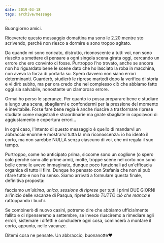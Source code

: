 ```yaml
---
date: 2019-03-18
tags: archive/message
---
```

Buongiorno amici.

Riceverete questo messaggio domattina ma sono le 2.20 mentre sto scrivendo, perché non riesco a dormire e sono troppo agitato.

Da quando mi sono coricato, distrutto, riconoscente a tutti voi, non sono riuscito a smettere di pensare a ogni singola scena girata oggi, cercando un errore che ero convinto ci fosse. Purtroppo l'ho trovato, anche se ancora non ho riguardato bene le scene dato che ho lasciato la roba in macchina, non avevo la forza di portarla su. Spero davvero non siano errori determinanti. Guarderò, studierò le riprese martedì dopo la verifica di storia e vi dirò subito, ma per ora credo che nel complesso ciò che abbiamo fatto oggi sia salvabile, nonostante un clamoroso errore.

Ormai ho perso le speranze. Per quanto io possa preparare bene e studiare a lungo una scena, sbagliarmi e confondermi per la pressione del momento è inevitabile. Forse fare bene regia è anche riuscire a trasformare riprese studiate come magistrali e straordinarie ma girate sbagliate in capolavori di aggiustamento e copertura errori...

In ogni caso, l'intento di questo messaggio è quello di mandarvi un abbraccio enorme e mostrarvi tutta la mia riconoscenza: io ho ideato il corto, ma non sarebbe NULLA senza ciascuno di voi, che mi regala il suo tempo.

Purtroppo, come ho anticipato prima, siccome sono un coglione (o spero solo perché sono alle prime armi), molte, troppe scene nel corto non sono belle come le avevo immaginate, dunque poco funzionali ad un'efficacia organica di tutto il film. Dunque ho pensato con Stefania che non si può rifare tutto e non ha senso. Siamo arrivati a formulare questa finale, definitiva proposta:

facciamo *un'ultima, unica, sessione di riprese* per tutti i primi DUE GIORNI all'inizio delle vacanze di Pasqua, riprendendo *TUTTO ciò che manca* e rattoppando i buchi.

Se combinerò di nuovo casini, potremo dire che abbiamo ufficialmente fallito e ci ripenseremo a settembre, se invece riusciremo a rimediare agli errori, sistemare i difetti e concludere ogni cosa, comincerò a montare il corto, appunto, nelle vacanze.

Ditemi cosa ne pensate.
Un abbraccio, buonanotte❤️